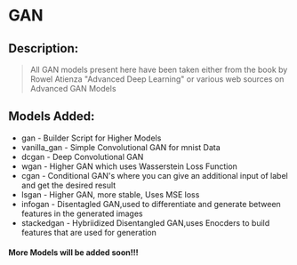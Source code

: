 # GAN
## Description:
> All GAN models present here have been taken either from the book by Rowel Atienza "Advanced Deep Learning" or various web sources on Advanced GAN Models 

## Models Added:
- gan         - Builder Script for Higher Models
- vanilla_gan - Simple Convolutional GAN for mnist Data
- dcgan       - Deep Convolutional GAN
- wgan        - Higher GAN which uses Wasserstein Loss Function
- cgan        - Conditional GAN's where you can give an additional input of label and get the desired result
- lsgan       - Higher GAN, more stable, Uses MSE loss
- infogan     - Disentagled GAN,used to differentiate and generate between features in the generated images
- stackedgan  - Hybriidized Disentangled GAN,uses Enocders to build features that are used for generation

#### More Models will be added soon!!!